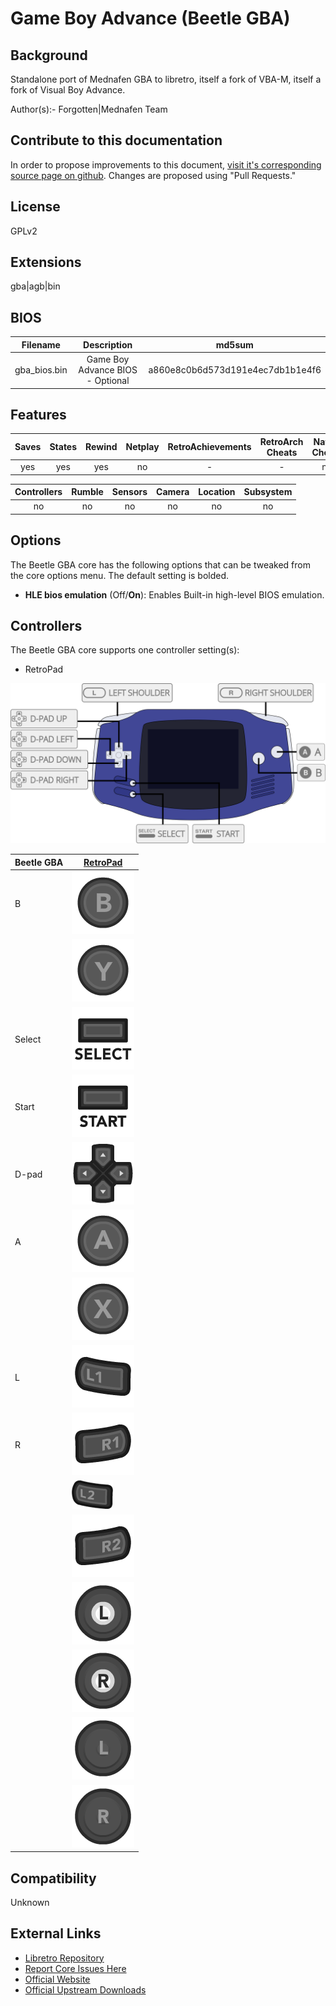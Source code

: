 # Game Boy Advance (Beetle GBA)

## Background

Standalone port of Mednafen GBA to libretro, itself a fork of VBA-M, itself a fork of Visual Boy Advance.

Author(s):- Forgotten|Mednafen Team

## Contribute to this documentation

In order to propose improvements to this document, [visit it's corresponding source page on github](https://github.com/libretro/docs/tree/master/docs/library/beetle_gba.md). Changes are proposed using "Pull Requests."


## License

GPLv2

## Extensions

gba|agb|bin

## BIOS

|   Filename    |    Description     |              md5sum              |
|:-------------:|:------------------:|:--------------------------------:|
|gba_bios.bin   |Game Boy Advance BIOS - Optional |a860e8c0b6d573d191e4ec7db1b1e4f6 |

## Features

| Saves | States      | Rewind | Netplay | RetroAchievements | RetroArch Cheats | Native Cheats |
|:-----:|:-----------:|:------:|:-------:|:-----------------:|:----------------:|:-------------:|
| yes   |   yes       | yes    |   no    |        -          |   -              | no            |

| Controllers     | Rumble | Sensors | Camera | Location | Subsystem     |
|:---------------:|:------:|:-------:|:------:|:--------:|:-------------:|
|       no        |  no    |   no    |   no   |    no    |      no       |

## Options

The Beetle GBA core has the following options that can be tweaked from the core options menu. The default setting is bolded. 

- **HLE bios emulation** (Off/**On**): Enables Built-in high-level BIOS emulation.

## Controllers

The Beetle GBA core supports one controller setting(s):

* RetroPad

![beetle_gba_retropad](images/Controllers/beetle_gba_retropad.png)

| Beetle GBA | [RetroPad](RetroPad)                                           |
|------------|----------------------------------------------------------------|
| B          | ![RetroPad_B](images/RetroPad/Retro_B_Round.png)               |
|            | ![RetroPad_Y](images/RetroPad/Retro_Y_Round.png)               |
| Select     | ![RetroPad_Select](images/RetroPad/Retro_Select.png)           |
| Start      | ![RetroPad_Start](images/RetroPad/Retro_Start.png)             |
| D-pad      | ![RetroPad_Dpad](images/RetroPad/Retro_Dpad.png)               | 
| A          | ![RetroPad_A](images/RetroPad/Retro_A_Round.png)               |
|            | ![RetroPad_X](images/RetroPad/Retro_X_Round.png)               |
| L          | ![RetroPad_L1](images/RetroPad/Retro_L1.png)                   |
| R          | ![RetroPad_R1](images/RetroPad/Retro_R1.png)                   |
|            | ![RetroPad_L2](images/RetroPad/Retro_L2_Temp.png)              |
|            | ![RetroPad_R2](images/RetroPad/Retro_R2.png)                   |
|            | ![RetroPad_L3](images/RetroPad/Retro_L3.png)                   |
|            | ![RetroPad_R3](images/RetroPad/Retro_R3.png)                   |
|            | ![RetroPad_Left_Stick](images/RetroPad/Retro_Left_Stick.png)   |
|            | ![RetroPad_Right_Stick](images/RetroPad/Retro_Right_Stick.png) |

## Compatibility

Unknown

## External Links

* [Libretro Repository](https://github.com/libretro/beetle-gba-libretro)
* [Report Core Issues Here](https://github.com/libretro/libretro-meta/issues)
* [Official Website](http://mednafen.sourceforge.net/)
* [Official Upstream Downloads](https://mednafen.github.io/releases/)
